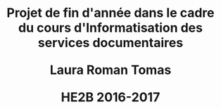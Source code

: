 <html>
<body>
<h1> <p align="center"> Projet de fin d'année dans le cadre du cours d'Informatisation des services documentaires</p>
<p align="center">Laura Roman Tomas</p>
<p align="center">HE2B 2016-2017</p>
</h1>

